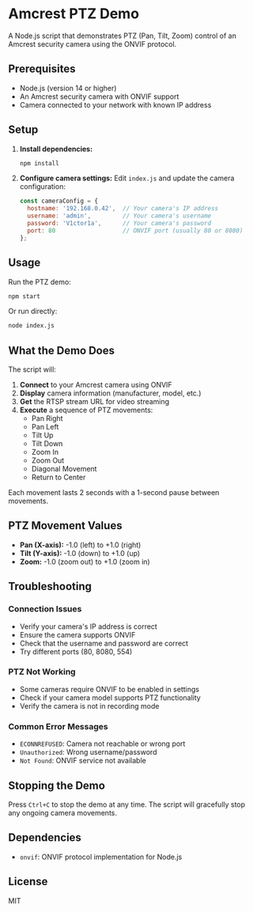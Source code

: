# Amcrest PTZ Demo

A Node.js script that demonstrates PTZ (Pan, Tilt, Zoom) control of an Amcrest security camera using the ONVIF protocol.

## Prerequisites

- Node.js (version 14 or higher)
- An Amcrest security camera with ONVIF support
- Camera connected to your network with known IP address

## Setup

1. **Install dependencies:**
   ```bash
   npm install
   ```

2. **Configure camera settings:**
   Edit `index.js` and update the camera configuration:
   ```javascript
   const cameraConfig = {
     hostname: '192.168.0.42',  // Your camera's IP address
     username: 'admin',         // Your camera's username
     password: 'V1ctor1a',      // Your camera's password
     port: 80                   // ONVIF port (usually 80 or 8080)
   };
   ```

## Usage

Run the PTZ demo:
```bash
npm start
```

Or run directly:
```bash
node index.js
```

## What the Demo Does

The script will:

1. **Connect** to your Amcrest camera using ONVIF
2. **Display** camera information (manufacturer, model, etc.)
3. **Get** the RTSP stream URL for video streaming
4. **Execute** a sequence of PTZ movements:
   - Pan Right
   - Pan Left
   - Tilt Up
   - Tilt Down
   - Zoom In
   - Zoom Out
   - Diagonal Movement
   - Return to Center

Each movement lasts 2 seconds with a 1-second pause between movements.

## PTZ Movement Values

- **Pan (X-axis):** -1.0 (left) to +1.0 (right)
- **Tilt (Y-axis):** -1.0 (down) to +1.0 (up)
- **Zoom:** -1.0 (zoom out) to +1.0 (zoom in)

## Troubleshooting

### Connection Issues
- Verify your camera's IP address is correct
- Ensure the camera supports ONVIF
- Check that the username and password are correct
- Try different ports (80, 8080, 554)

### PTZ Not Working
- Some cameras require ONVIF to be enabled in settings
- Check if your camera model supports PTZ functionality
- Verify the camera is not in recording mode

### Common Error Messages
- `ECONNREFUSED`: Camera not reachable or wrong port
- `Unauthorized`: Wrong username/password
- `Not Found`: ONVIF service not available

## Stopping the Demo

Press `Ctrl+C` to stop the demo at any time. The script will gracefully stop any ongoing camera movements.

## Dependencies

- `onvif`: ONVIF protocol implementation for Node.js

## License

MIT

